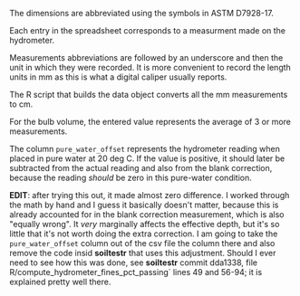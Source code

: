 The dimensions are abbreviated using the symbols in ASTM D7928-17.

Each entry in the spreadsheet corresponds to a measurment made on the hydrometer.

Measurements abbreviations are followed by an underscore and then the unit in which
they were recorded. It is more convenient to record the length units in mm as this 
is what a digital caliper usually reports.

The R script that builds the data object converts all the mm measurements to cm. 

For the bulb volume, the entered value represents the average of 3 or more measurements. 

The column `pure_water_offset` represents the hydrometer reading when placed in pure water at 20 deg C. 
If the value is positive, it should later be subtracted from the actual reading and also from 
 the blank correction, because the reading _should_ be zero in this pure-water condition.

**EDIT**: after trying this out, it made almost zero difference. I worked through the math by hand and I guess it basically doesn't matter, because this is already accounted for in the blank correction measurement, which is also "equally wrong". It _very_ marginally affects the effective depth, but it's so little that it's not worth doing the extra correction. I am going to take the `pure_water_offset` column out of the csv file  the column there and also remove the code insid **soiltestr** that uses this adjustment. Should I ever need to see how this was done, see **soiltestr** commit dda1338, file R/compute_hydrometer_fines_pct_passing` lines 49 and 56-94; it is explained pretty well there. 
